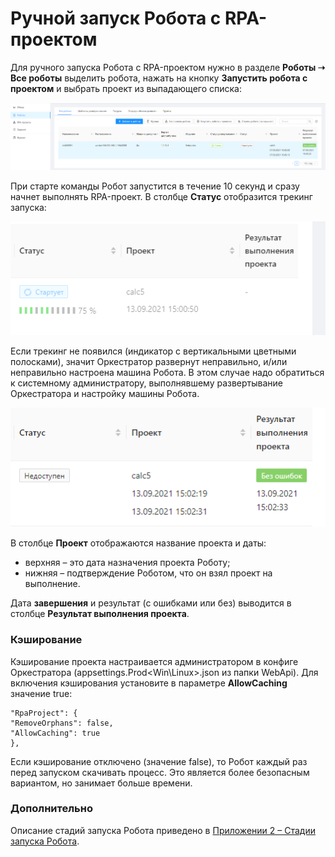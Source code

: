 # Ручной запуск Робота с RPA-проектом

Для ручного запуска Робота с RPA-проектом нужно в разделе **Роботы ➝ Все роботы** выделить робота, нажать на кнопку **Запустить робота с проектом** и выбрать проект из выпадающего списка:

![](<../../.gitbook/assets/0 (8)>)

При старте команды Робот запустится в течение 10 секунд и сразу начнет выполнять RPA-проект. В столбце **Статус** отобразится трекинг запуска:

![](../../.gitbook/assets/1)

Если трекинг не появился (индикатор с вертикальными цветными полосками), значит Оркестратор развернут неправильно, и/или неправильно настроена машина Робота. В этом случае надо обратиться к системному администратору, выполнявшему развертывание Оркестратора и настройку машины Робота.

![](<../../.gitbook/assets/2 (3)>)

В столбце **Проект** отображаются название проекта и даты: 
* верхняя – это дата назначения проекта Роботу; 
* нижняя – подтверждение Роботом, что он взял проект на выполнение. 

Дата **завершения** и результат (с ошибками или без) выводится в столбце **Результат выполнения проекта**.

### Кэширование

Кэширование проекта настраивается администратором в конфиге Оркестратора (appsettings.Prod\<Win\Linux\>.json из папки WebApi). Для включения кэширования установите в параметре **AllowCaching** значение true:

```
"RpaProject": {
"RemoveOrphans": false,
"AllowCaching": true
},
```
Если кэширование отключено (значение false), то Робот каждый раз перед запуском скачивать процесс. Это является более безопасным вариантом, но занимает больше времени.


### Дополнительно

Описание стадий запуска Робота приведено в [Приложении 2 – Стадии запуска Робота](https://docs.primo-rpa.ru/primo-rpa/orchestrator/appendix/appendix2).
